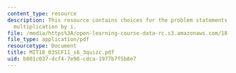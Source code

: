 ```yaml
---
content_type: resource
description: This resource contains choices for the problem statements related to
  multiplication by i.
file: /media/https%3A/open-learning-course-data-rc.s3.amazonaws.com/18-03sc-differential-equations-fall-2011/b001c037dcf47e98cdca1977b7f5b8e7_MIT18_03SCF11_s6_3quizc.pdf
file_type: application/pdf
resourcetype: Document
title: MIT18_03SCF11_s6_3quizc.pdf
uid: b001c037-dcf4-7e98-cdca-1977b7f5b8e7
---
```

